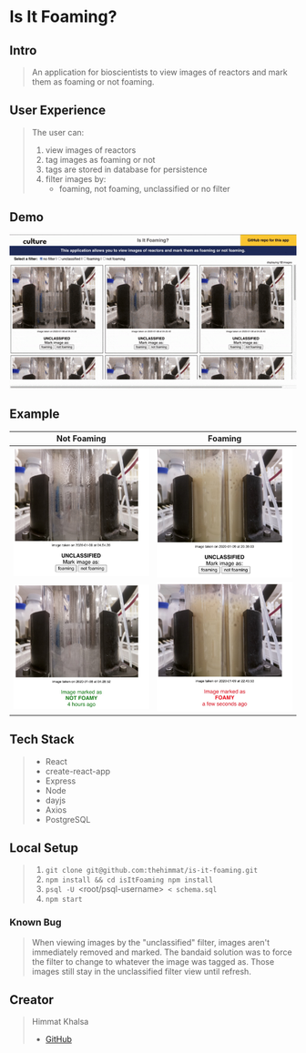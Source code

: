 # Is It Foaming?
## Intro
> An application for bioscientists to view images of reactors and mark them as foaming or not foaming.
## User Experience
> The user can:
> 1. view images of reactors
> 2. tag images as foaming or not
> 3. tags are stored in database for persistence
> 4. filter images by:
>    - foaming, not foaming, unclassified or no filter
## Demo
![demo-gif](isItFoaming/public/is-it-foaming-demo.gif)
## Example
| Not Foaming | Foaming |
|---|---|
|<img src="isItFoaming/public/not-foamy-untagged.jpg" alt="not foaming" width="300" />|<img src="isItFoaming/public/foamy-untagged.jpg" alt="foaming" width="300" />|
|<img src="isItFoaming/public/not-foamy-tagged.jpg" alt="not foaming" width="300" />|<img src="isItFoaming/public/foamy-tagged.jpg" alt="foaming" width="300" />|
## Tech Stack
> * React
> * create-react-app
> * Express
> * Node
> * dayjs
> * Axios
> * PostgreSQL
## Local Setup
> 1. `git clone git@github.com:thehimmat/is-it-foaming.git`
> 2. `npm install && cd isItFoaming npm install`
> 3. `psql -U `<root/psql-username>` < schema.sql`
> 3. `npm start`
### Known Bug
> When viewing images by the "unclassified" filter, images aren't immediately removed and marked. The bandaid solution was to force the filter to change to whatever the image was tagged as. Those images still stay in the unclassified filter view until refresh.
## Creator
> Himmat Khalsa
> * [GitHub](github.com/thehimmat)